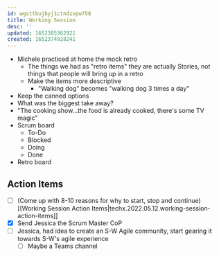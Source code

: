 ```yaml
---
id: wgsttbujbyj1ctndzvpw758
title: Working Session
desc: ''
updated: 1652385362921
created: 1652374928241
---
```


- Michele practiced at home the mock retro
  - The things we had as "retro items" they are actually Stories, not things that people will bring up in a retro 
  - Make the items more descriptive
    - "Walking dog" becomes "walking dog 3 times a day"
- Keep the canned options
- What was the biggest take away? 
- "The cooking show...the food is already cooked, there's some TV magic" 
- Scrum board
  - To-Do
  - Blocked
  - Doing
  - Done
- Retro board


## Action Items
- [ ] (Come up with 8-10 reasons for why to start, stop and continue)[[Working Session Action Items|techx.2022.05.12.working-session-action-items]]
- [x] Send Jessica the Scrum Master CoP
- [ ] Jessica, had idea to create an S-W Agile community, start gearing it towards S-W's agile experience
  - [ ] Maybe a Teams channel 